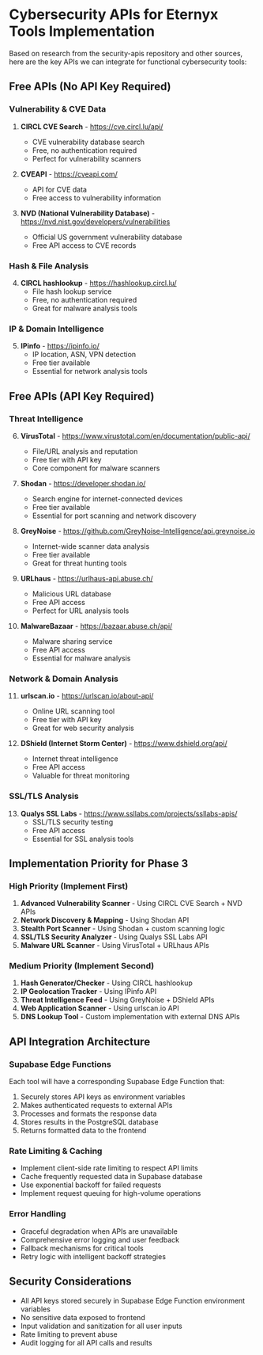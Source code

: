 # Cybersecurity APIs for Eternyx Tools Implementation

Based on research from the security-apis repository and other sources, here are the key APIs we can integrate for functional cybersecurity tools:

## Free APIs (No API Key Required)

### Vulnerability & CVE Data
1. **CIRCL CVE Search** - https://cve.circl.lu/api/
   - CVE vulnerability database search
   - Free, no authentication required
   - Perfect for vulnerability scanners

2. **CVEAPI** - https://cveapi.com/
   - API for CVE data
   - Free access to vulnerability information

3. **NVD (National Vulnerability Database)** - https://nvd.nist.gov/developers/vulnerabilities
   - Official US government vulnerability database
   - Free API access to CVE records

### Hash & File Analysis
4. **CIRCL hashlookup** - https://hashlookup.circl.lu/
   - File hash lookup service
   - Free, no authentication required
   - Great for malware analysis tools

### IP & Domain Intelligence
5. **IPinfo** - https://ipinfo.io/
   - IP location, ASN, VPN detection
   - Free tier available
   - Essential for network analysis tools

## Free APIs (API Key Required)

### Threat Intelligence
6. **VirusTotal** - https://www.virustotal.com/en/documentation/public-api/
   - File/URL analysis and reputation
   - Free tier with API key
   - Core component for malware scanners

7. **Shodan** - https://developer.shodan.io/
   - Search engine for internet-connected devices
   - Free tier available
   - Essential for port scanning and network discovery

8. **GreyNoise** - https://github.com/GreyNoise-Intelligence/api.greynoise.io
   - Internet-wide scanner data analysis
   - Free tier available
   - Great for threat hunting tools

9. **URLhaus** - https://urlhaus-api.abuse.ch/
   - Malicious URL database
   - Free API access
   - Perfect for URL analysis tools

10. **MalwareBazaar** - https://bazaar.abuse.ch/api/
    - Malware sharing service
    - Free API access
    - Essential for malware analysis

### Network & Domain Analysis
11. **urlscan.io** - https://urlscan.io/about-api/
    - Online URL scanning tool
    - Free tier with API key
    - Great for web security analysis

12. **DShield (Internet Storm Center)** - https://www.dshield.org/api/
    - Internet threat intelligence
    - Free API access
    - Valuable for threat monitoring

### SSL/TLS Analysis
13. **Qualys SSL Labs** - https://www.ssllabs.com/projects/ssllabs-apis/
    - SSL/TLS security testing
    - Free API access
    - Essential for SSL analysis tools

## Implementation Priority for Phase 3

### High Priority (Implement First)
1. **Advanced Vulnerability Scanner** - Using CIRCL CVE Search + NVD APIs
2. **Network Discovery & Mapping** - Using Shodan API
3. **Stealth Port Scanner** - Using Shodan + custom scanning logic
4. **SSL/TLS Security Analyzer** - Using Qualys SSL Labs API
5. **Malware URL Scanner** - Using VirusTotal + URLhaus APIs

### Medium Priority (Implement Second)
1. **Hash Generator/Checker** - Using CIRCL hashlookup
2. **IP Geolocation Tracker** - Using IPinfo API
3. **Threat Intelligence Feed** - Using GreyNoise + DShield APIs
4. **Web Application Scanner** - Using urlscan.io API
5. **DNS Lookup Tool** - Custom implementation with external DNS APIs

## API Integration Architecture

### Supabase Edge Functions
Each tool will have a corresponding Supabase Edge Function that:
1. Securely stores API keys as environment variables
2. Makes authenticated requests to external APIs
3. Processes and formats the response data
4. Stores results in the PostgreSQL database
5. Returns formatted data to the frontend

### Rate Limiting & Caching
- Implement client-side rate limiting to respect API limits
- Cache frequently requested data in Supabase database
- Use exponential backoff for failed requests
- Implement request queuing for high-volume operations

### Error Handling
- Graceful degradation when APIs are unavailable
- Comprehensive error logging and user feedback
- Fallback mechanisms for critical tools
- Retry logic with intelligent backoff strategies

## Security Considerations
- All API keys stored securely in Supabase Edge Function environment variables
- No sensitive data exposed to frontend
- Input validation and sanitization for all user inputs
- Rate limiting to prevent abuse
- Audit logging for all API calls and results

